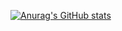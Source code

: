 [![Anurag's GitHub stats](https://github-readme-stats.vercel.app/api?username=00nx8)](https://github.com/anuraghazra/github-readme-stats)
